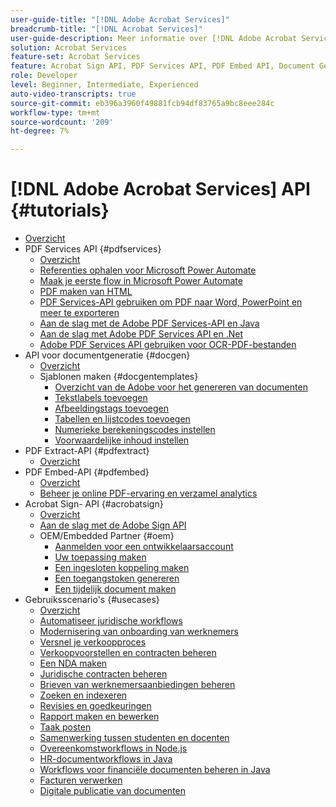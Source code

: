 ```yaml
---
user-guide-title: "[!DNL Adobe Acrobat Services]"
breadcrumb-title: "[!DNL Acrobat Services]"
user-guide-description: Meer informatie over [!DNL Adobe Acrobat Services]
solution: Acrobat Services
feature-set: Acrobat Services
feature: Acrobat Sign API, PDF Services API, PDF Embed API, Document Generation API
role: Developer
level: Beginner, Intermediate, Experienced
auto-video-transcripts: true
source-git-commit: eb396a3960f49881fcb94df83765a9bc8eee284c
workflow-type: tm+mt
source-wordcount: '209'
ht-degree: 7%

---
```



# [!DNL Adobe Acrobat Services] API {#tutorials}

+ [Overzicht](overview.md)
+ PDF Services API {#pdfservices}
   + [Overzicht](pdfservices/overview-pdfservices.md)
   + [Referenties ophalen voor Microsoft Power Automate](pdfservices/getting-credentials-power-automate.md)
   + [Maak je eerste flow in Microsoft Power Automate](pdfservices/create-workflow-power-automate.md)
   + [PDF maken van HTML](pdfservices/createpdffromhtml.md)
   + [PDF Services-API gebruiken om PDF naar Word, PowerPoint en meer te exporteren](pdfservices/exportpdf.md)
   + [Aan de slag met de Adobe PDF Services-API en Java](pdfservices/gettingstartedjava.md)
   + [Aan de slag met Adobe PDF Services API en .Net](pdfservices/gettingstartednet.md)
   + [Adobe PDF Services API gebruiken voor OCR-PDF-bestanden](pdfservices/ocr.md)
+ API voor documentgeneratie {#docgen}
   + [Overzicht](docgen/overview-docgen.md)
   + Sjablonen maken {#docgentemplates}
      + [Overzicht van de Adobe voor het genereren van documenten](docgen/taggeroverview.md)
      + [Tekstlabels toevoegen](docgen/taggeraddtexttags.md)
      + [Afbeeldingstags toevoegen](docgen/taggeraddimagetags.md)
      + [Tabellen en lijstcodes toevoegen](docgen/taggertables.md)
      + [Numerieke berekeningscodes instellen](docgen/taggercalculations.md)
      + [Voorwaardelijke inhoud instellen](docgen/taggerconditional.md)
+ PDF Extract-API {#pdfextract}
   + [Overzicht](pdfextract/overview-extract.md)
+ PDF Embed-API {#pdfembed}
   + [Overzicht](pdfembed/overview-embed.md)
   + [Beheer je online PDF-ervaring en verzamel analytics](pdfembed/controlpdfexperience.md)
+ Acrobat Sign- API {#acrobatsign}
   + [Overzicht](acrobatsign/overview-sign.md)
   + [Aan de slag met de Adobe Sign API](acrobatsign/signapi.md)
   + OEM/Embedded Partner {#oem}
      + [Aanmelden voor een ontwikkelaarsaccount](acrobatsign/sign-up-developer-account.md)
      + [Uw toepassing maken](acrobatsign/creating-your-application.md)
      + [Een ingesloten koppeling maken](acrobatsign/creating-an-embed-link.md)
      + [Een toegangstoken genereren](acrobatsign/generating-an-access-token.md)
      + [Een tijdelijk document maken](acrobatsign/creating-a-transient-document.md)
+ Gebruiksscenario&#39;s {#usecases}
   + [Overzicht](usecases/overview-usecases.md)
   + [Automatiseer juridische workflows](usecases/automatelegalworkflows.md)
   + [Modernisering van onboarding van werknemers](usecases/employeeonboarding.md)
   + [Versnel je verkoopproces](usecases/acceleratesales.md)
   + [Verkoopvoorstellen en contracten beheren](usecases/sales.md)
   + [Een NDA maken](usecases/nda.md)
   + [Juridische contracten beheren](usecases/legal.md)
   + [Brieven van werknemersaanbiedingen beheren](usecases/offer.md)
   + [Zoeken en indexeren](usecases/searching.md)
   + [Revisies en goedkeuringen](usecases/reviews.md)
   + [Rapport maken en bewerken](usecases/reportcreation.md)
   + [Taak posten](usecases/jobposting.md)
   + [Samenwerking tussen studenten en docenten](usecases/educationcollab.md)
   + [Overeenkomstworkflows in Node.js](usecases/AgreementWorkflowsNodejs.md)
   + [HR-documentworkflows in Java](usecases/HRAgreementWorkflowsJava.md)
   + [Workflows voor financiële documenten beheren in Java](usecases/FinanceWorkflowsJava.md)
   + [Facturen verwerken](usecases/invoices.md)
   + [Digitale publicatie van documenten](usecases/ddppdfembedapi.md)

